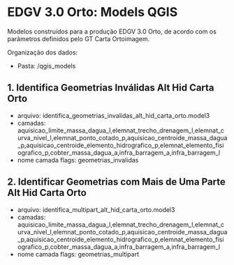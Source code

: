 # EDGV 3.0 Orto: Models QGIS

Modelos construídos para a produção EDGV 3.0 Orto, de acordo com os parâmetros definidos pelo GT Carta Ortoimagem.

Organização dos dados:

- Pasta: /qgis_models

## 1. Identifica Geometrias Inválidas Alt Hid Carta Orto
- arquivo: identifica_geometrias_invalidas_alt_hid_carta_orto.model3
- camadas: aquisicao_limite_massa_dagua_l,elemnat_trecho_drenagem_l,elemnat_curva_nivel_l,elemnat_ponto_cotado_p,aquisicao_centroide_massa_dagua_p,aquisicao_centroide_elemento_hidrografico_p,elemnat_elemento_fisiografico_p,cobter_massa_dagua_a,infra_barragem_a,infra_barragem_l
- nome camada flags: geometrias_invalidas

## 2. Identificar Geometrias com Mais de Uma Parte Alt Hid Carta Orto
- arquivo: identifica_multipart_alt_hid_carta_orto.model3
- camadas: aquisicao_limite_massa_dagua_l,elemnat_trecho_drenagem_l,elemnat_curva_nivel_l,elemnat_ponto_cotado_p,aquisicao_centroide_massa_dagua_p,aquisicao_centroide_elemento_hidrografico_p,elemnat_elemento_fisiografico_p,cobter_massa_dagua_a,infra_barragem_a,infra_barragem_l
- nome camada flags: geometrias_multipart





